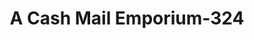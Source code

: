 ---
f_zip-code: 75125
f_state-code: TX
title: A Cash Mail Emporium-324
f_phone: 972-842-8448
f_city-only: Ferris
f_address: 211 West 6Th Street Ferris
f_location-unique-id: '324'
slug: a-cash-mail-emporium-324
updated-on: '2024-05-30T13:46:58.046Z'
created-on: '2024-05-30T13:36:59.803Z'
published-on: '2024-05-30T13:54:32.469Z'
f_city-state: cms/city/ferris-tx.md
f_company: cms/company/a-cash-mail-emporium.md
f_state: cms/state/texas.md
layout: '[payday-loan].html'
tags: payday-loan
---